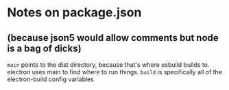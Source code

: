 # Notes on package.json
## (because json5 would allow comments but node is a bag of dicks)

`main` points to the dist directory, because that's where esbuild builds to.  electron uses main to find where to run things.
`build` is specifically all of the electron-build config variables




